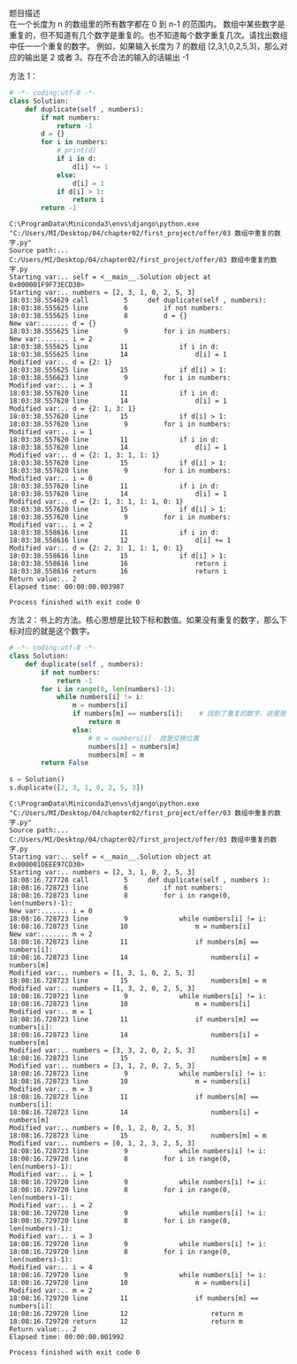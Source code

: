
题目描述  
在一个长度为 n 的数组里的所有数字都在 0 到 n-1 的范围内。 数组中某些数字是重复的，但不知道有几个数字是重复的。也不知道每个数字重复几次。请找出数组中任一一个重复的数字。 例如，如果输入长度为 7 的数组 \[2,3,1,0,2,5,3]，那么对应的输出是 2 或者 3。存在不合法的输入的话输出 -1  

方法 1：

```python 
# -*- coding:utf-8 -*-
class Solution:
    def duplicate(self , numbers):
        if not numbers:
            return -1 
        d = {} 
        for i in numbers:
            # print(d)
            if i in d:
                d[i] += 1 
            else:
                d[i] = 1 
            if d[i] > 1:
                return i 
        return -1 
```

    C:\ProgramData\Miniconda3\envs\django\python.exe "C:/Users/MI/Desktop/04/chapter02/first_project/offer/03 数组中重复的数字.py"
    Source path:... C:/Users/MI/Desktop/04/chapter02/first_project/offer/03 数组中重复的数字.py
    Starting var:.. self = <__main__.Solution object at 0x000001F9F73ECD30>
    Starting var:.. numbers = [2, 3, 1, 0, 2, 5, 3]
    18:03:38.554629 call         5     def duplicate(self , numbers):
    18:03:38.555625 line         6         if not numbers:
    18:03:38.555625 line         8         d = {}
    New var:....... d = {}
    18:03:38.555625 line         9         for i in numbers:
    New var:....... i = 2
    18:03:38.555625 line        11             if i in d:
    18:03:38.555625 line        14                 d[i] = 1
    Modified var:.. d = {2: 1}
    18:03:38.555625 line        15             if d[i] > 1:
    18:03:38.556623 line         9         for i in numbers:
    Modified var:.. i = 3
    18:03:38.557620 line        11             if i in d:
    18:03:38.557620 line        14                 d[i] = 1
    Modified var:.. d = {2: 1, 3: 1}
    18:03:38.557620 line        15             if d[i] > 1:
    18:03:38.557620 line         9         for i in numbers:
    Modified var:.. i = 1
    18:03:38.557620 line        11             if i in d:
    18:03:38.557620 line        14                 d[i] = 1
    Modified var:.. d = {2: 1, 3: 1, 1: 1}
    18:03:38.557620 line        15             if d[i] > 1:
    18:03:38.557620 line         9         for i in numbers:
    Modified var:.. i = 0
    18:03:38.557620 line        11             if i in d:
    18:03:38.557620 line        14                 d[i] = 1
    Modified var:.. d = {2: 1, 3: 1, 1: 1, 0: 1}
    18:03:38.557620 line        15             if d[i] > 1:
    18:03:38.557620 line         9         for i in numbers:
    Modified var:.. i = 2
    18:03:38.558616 line        11             if i in d:
    18:03:38.558616 line        12                 d[i] += 1
    Modified var:.. d = {2: 2, 3: 1, 1: 1, 0: 1}
    18:03:38.558616 line        15             if d[i] > 1:
    18:03:38.558616 line        16                 return i
    18:03:38.558616 return      16                 return i
    Return value:.. 2
    Elapsed time: 00:00:00.003987

    Process finished with exit code 0



方法 2：书上的方法。核心思想是比较下标和数值。如果没有重复的数字，那么下标对应的就是这个数字。    

```python 
# -*- coding:utf-8 -*-
class Solution:
    def duplicate(self , numbers):
        if not numbers:
            return -1 
        for i in range(0, len(numbers)-1):
            while numbers[i] != i:
                m = numbers[i] 
                if numbers[m] == numbers[i]:    # 找到了重复的数字，这里是 numbers = [0, 1, 2, 3, 2, 5, 3]，m 是 2，numbers[m] 是 2，i 是 4，numbers[i] 是 2
                    return m 
                else:
                    # m = numbers[i]  就是交换位置  
                    numbers[i] = numbers[m] 
                    numbers[m] = m 
        return False 
        
s = Solution()
s.duplicate([2, 3, 1, 0, 2, 5, 3])
```

    C:\ProgramData\Miniconda3\envs\django\python.exe "C:/Users/MI/Desktop/04/chapter02/first_project/offer/03 数组中重复的数字.py"
    Source path:... C:/Users/MI/Desktop/04/chapter02/first_project/offer/03 数组中重复的数字.py
    Starting var:.. self = <__main__.Solution object at 0x000001DEEE97CD30>
    Starting var:.. numbers = [2, 3, 1, 0, 2, 5, 3]
    18:08:16.727728 call         5     def duplicate(self , numbers ):
    18:08:16.728723 line         6         if not numbers:
    18:08:16.728723 line         8         for i in range(0, len(numbers)-1):
    New var:....... i = 0
    18:08:16.728723 line         9             while numbers[i] != i:
    18:08:16.728723 line        10                 m = numbers[i]
    New var:....... m = 2
    18:08:16.728723 line        11                 if numbers[m] == numbers[i]:
    18:08:16.728723 line        14                     numbers[i] = numbers[m]
    Modified var:.. numbers = [1, 3, 1, 0, 2, 5, 3]
    18:08:16.728723 line        15                     numbers[m] = m
    Modified var:.. numbers = [1, 3, 2, 0, 2, 5, 3]
    18:08:16.728723 line         9             while numbers[i] != i:
    18:08:16.728723 line        10                 m = numbers[i]
    Modified var:.. m = 1
    18:08:16.728723 line        11                 if numbers[m] == numbers[i]:
    18:08:16.728723 line        14                     numbers[i] = numbers[m]
    Modified var:.. numbers = [3, 3, 2, 0, 2, 5, 3]
    18:08:16.728723 line        15                     numbers[m] = m
    Modified var:.. numbers = [3, 1, 2, 0, 2, 5, 3]
    18:08:16.728723 line         9             while numbers[i] != i:
    18:08:16.728723 line        10                 m = numbers[i]
    Modified var:.. m = 3
    18:08:16.728723 line        11                 if numbers[m] == numbers[i]:
    18:08:16.728723 line        14                     numbers[i] = numbers[m]
    Modified var:.. numbers = [0, 1, 2, 0, 2, 5, 3]
    18:08:16.728723 line        15                     numbers[m] = m
    Modified var:.. numbers = [0, 1, 2, 3, 2, 5, 3]
    18:08:16.728723 line         9             while numbers[i] != i:
    18:08:16.729720 line         8         for i in range(0, len(numbers)-1):
    Modified var:.. i = 1
    18:08:16.729720 line         9             while numbers[i] != i:
    18:08:16.729720 line         8         for i in range(0, len(numbers)-1):
    Modified var:.. i = 2
    18:08:16.729720 line         9             while numbers[i] != i:
    18:08:16.729720 line         8         for i in range(0, len(numbers)-1):
    Modified var:.. i = 3
    18:08:16.729720 line         9             while numbers[i] != i:
    18:08:16.729720 line         8         for i in range(0, len(numbers)-1):
    Modified var:.. i = 4
    18:08:16.729720 line         9             while numbers[i] != i:
    18:08:16.729720 line        10                 m = numbers[i]
    Modified var:.. m = 2
    18:08:16.729720 line        11                 if numbers[m] == numbers[i]:
    18:08:16.729720 line        12                     return m
    18:08:16.729720 return      12                     return m
    Return value:.. 2
    Elapsed time: 00:00:00.001992

    Process finished with exit code 0

